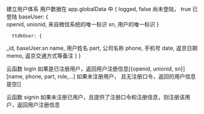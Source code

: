 建立用户体系
   用户数据在 app.globalData 中
   {
     logged, false 尚未登陆， true 已登陆
     baseUser: {     
      openid, unionid,  来自微信系统的唯一标识 
      sn,   用户的唯一标识
      }

      ttdkUser: {
  _id, baseUser.sn
   name, 用户姓名
   part,  公司名称
   phone, 手机号
   date, 返京日期
   memo, 返京交通方式等备注
      }
   }

云函数 login
    如果是已注册用户，返回用户注册信息[{openid, unionid, sn}] [name, phone, part, role,...]
    如果未注册用户， 且无注册口令，返回的用户信息是空[]

云函数 signin
    如果未注册已用户，且提供了注册口令和注册信息，则注册该用户，返回用户注册信息

